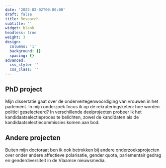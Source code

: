 ```yaml
---
date: '2022-02-02T00:00:00'
draft: false
title: Research
subtitle: ''
widget: blank
headless: true
weight: 3
design:
  columns: '1'
  background: {}
  spacing: {}
advanced:
  css_style: ''
  css_class: ''
---
```


## PhD project
Mijn dissertatie gaat over de ondervertegenwoordiging van vrouwen in het parlement. In mijn onderzoek focus ik op de rekruteringsketen: hoe worden politici geselecteerd? In verschillende deelprojecten probeer ik het kandidaatselectieproces te belichten, zowel de kandidaten als de kandidaatselectiecommissies komen aan bod. 


## Andere projecten
Buiten mijn doctoraat ben ik ook betrokken bij andere onderzoeksprojecten over onder andere affectieve polarisatie, gender quota, parlementair gedrag en genderdiversiteit in de Vlaamse nieuwsmedia. 
